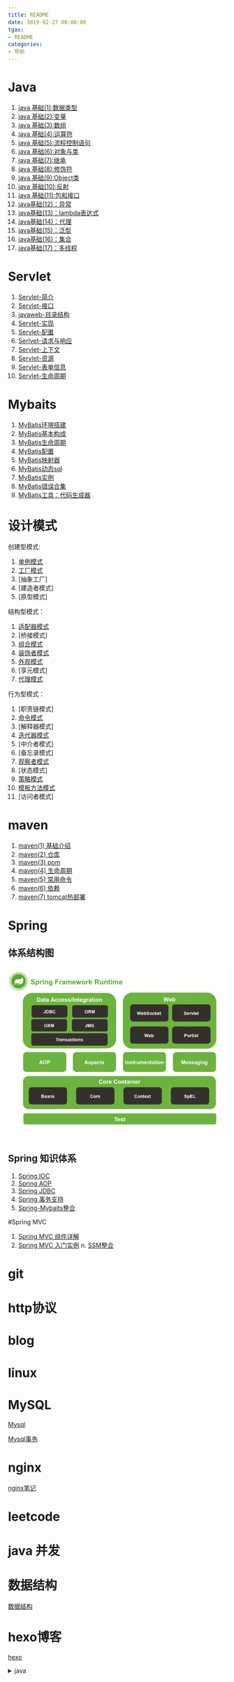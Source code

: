 ```yaml
---
title: README
date: 3019-02-27 00:00:00
tgas: 
- README
categories: 
- 导航
---
```


# Java

1. [java 基础(1):数据类型](https://famelsy.github.io//2018//02//02//java数据类型//)
2. [java 基础(2):变量](https://famelsy.github.io/2018/02/02/java变量/)
3. [java 基础(3):数组](https://famelsy.github.io/2018/02/02/java数组/)
4. [java 基础(4):运算符](https://famelsy.github.io/2018/02/02/java运算符/)
5. [java 基础(5):流程控制语句](https://famelsy.github.io/2018/02/02/java%E7%A8%8B%E5%BA%8F%E6%8E%A7%E5%88%B6%E8%AF%AD%E5%8F%A5/)
6. [java 基础(6):对象与类](https://famelsy.github.io/2018/02/02/对象与类/)
7. [java 基础(7):继承](https://famelsy.github.io/2018/02/02/继承/)
8. [java 基础(8):修饰符](https://famelsy.github.io/2018/02/02/修饰符/)
9. [java 基础(9):Object类](https://famelsy.github.io/2018/02/02/Object类/)
10. [java 基础(10):反射](https://famelsy.github.io/2018/02/02/反射/)
11. [java 基础(11):包和接口](https://famelsy.github.io/2018/02/02/包和接口/)
12. [java基础(12)：异常](https://famelsy.github.io/2018/02/02/异常/)
13. [java基础(13)：lambda表达式](https://famelsy.github.io/2018/02/02/lambda表达式/)
14. [java基础(14)：代理](https://famelsy.github.io/2018/02/02/代理/)
15. [java基础(15)：泛型](https://famelsy.github.io/2018/02/02/泛型/)
16. [java基础(16)：集合](https://famelsy.github.io/2018/02/02/集合/)
17. [java基础(17)：多线程](https://famelsy.github.io/2018/02/02/多线程/)

# Servlet

1. [Servlet-简介]()
2. [Servlet-接口]()
3. [javaweb-目录结构]()
4. [Servlet-实现]()
5. [Servlet-配置]()
6. [Serlvet-请求与响应]()
7. [Servlet-上下文]()
8. [Servlet-资源]()
9. [Servlet-表单信息]()
10. [Servlet-生命周期]()

# Mybaits

1. [MyBatis环境搭建](https://famelsy.github.io/2019/02/16/MyBatis1-%E7%8E%AF%E5%A2%83%E6%90%AD%E5%BB%BA/)
2. [MyBatis基本构成](https://famelsy.github.io/2019/02/16/MyBaits2-%E5%9F%BA%E6%9C%AC%E6%9E%84%E6%88%90/)
3. [MyBatis生命周期](https://famelsy.github.io/2019/02/16/MyBatis3-%E7%94%9F%E5%91%BD%E5%91%A8%E6%9C%9F/)
4. [MyBatis配置](https://famelsy.github.io/2019/02/16/MyBatis4-%E9%85%8D%E7%BD%AE/)
5. [MyBatis映射器](https://famelsy.github.io/2019/02/16/MyBaits5-%E6%98%A0%E5%B0%84%E5%99%A8/)
6. [MyBatis动态sql](https://famelsy.github.io/2019/02/16/MyBatis6-%E5%8A%A8%E6%80%81Sql/)
7. [MyBatis实例](https://famelsy.github.io/2019/02/16/Mybaits%E5%AE%9E%E4%BE%8B/)
8. [MyBatis错误合集](https://famelsy.github.io/2019/02/16/MyBatis%E9%94%99%E8%AF%AF%E5%90%88%E8%AE%A1/)
9. [MyBatis工具：代码生成器]()

# 设计模式

创建型模式:
1. [单例模式](https://famelsy.github.io/2019/01/01/%E5%8D%95%E4%BE%8B%E6%A8%A1%E5%BC%8F/)
2. [工厂模式](https://famelsy.github.io/2019/01/01/%E5%B7%A5%E5%8E%82%E6%A8%A1%E5%BC%8F/)
3. [抽象工厂]
3. [建造者模式]
4. [原型模式]

结构型模式：
1. [适配器模式](https://famelsy.github.io/2019/01/01/%E9%80%82%E9%85%8D%E5%99%A8%E6%A8%A1%E5%BC%8F/)
2. [桥接模式]
3. [组合模式](https://famelsy.github.io/2019/01/01/%E7%BB%84%E5%90%88%E6%A8%A1%E5%BC%8F/)
4. [装饰者模式](https://famelsy.github.io/2019/01/01/%E8%A3%85%E9%A5%B0%E8%80%85%E6%A8%A1%E5%BC%8F/)
5. [外观模式](https://famelsy.github.io/2019/01/01/%E5%A4%96%E8%A7%82%E6%A8%A1%E5%BC%8F/)
6. [享元模式]
7. [代理模式](https://famelsy.github.io/2019/01/01/%E4%BB%A3%E7%90%86%E6%A8%A1%E5%BC%8F/)

行为型模式：
1. [职责链模式]
2. [命令模式](https://famelsy.github.io/2019/01/01/%E5%91%BD%E4%BB%A4%E6%A8%A1%E5%BC%8F/)
3. [解释器模式]
4. [迭代器模式](https://famelsy.github.io/2019/01/01/%E8%BF%AD%E4%BB%A3%E5%99%A8%E6%A8%A1%E5%BC%8F/)
5. [中介者模式]
6. [备忘录模式]
7. [观察者模式](https://famelsy.github.io/2019/01/01/%E8%A7%82%E5%AF%9F%E8%80%85%E6%A8%A1%E5%BC%8F/)
8. [状态模式]
9. [策略模式](https://famelsy.github.io/2019/01/01/%E7%AD%96%E7%95%A5%E6%A8%A1%E5%BC%8F/)
10. [模板方法模式](https://famelsy.github.io/2019/01/01/%E6%A8%A1%E6%9D%BF%E6%96%B9%E6%B3%95%E6%A8%A1%E5%BC%8F/)
11. [访问者模式]


# maven

1. [maven(1) 基础介绍](https://famelsy.github.io/2019/02/21/maven1-%E5%9F%BA%E7%A1%80%E4%BB%8B%E7%BB%8D/)
2. [maven(2) 仓库](https://famelsy.github.io/2019/02/21/maven2-%E4%BB%93%E5%BA%93/)
3. [maven(3) pom](https://famelsy.github.io/2019/02/21/maven3-pom/)
4. [maven(4) 生命周期](https://famelsy.github.io/2019/02/21/maven4-%E7%94%9F%E5%91%BD%E5%91%A8%E6%9C%9F/)
5. [maven(5) 常用命令](https://famelsy.github.io/2019/02/21/maven5-%E5%B8%B8%E7%94%A8%E5%91%BD%E4%BB%A4/)
6. [maven(6) 依赖](https://famelsy.github.io/2019/02/21/maven6-%E4%BE%9D%E8%B5%96/)
7. [maven(7) tomcat热部署](https://famelsy.github.io/2019/02/21/maven7-tomvat%E7%83%AD%E9%83%A8%E7%BD%B2/)

# Spring

## 体系结构图

![spring](https://raw.githubusercontent.com/FameLsy/Images/master/spring/spring.png)

## Spring 知识体系

1. [Spring IOC](https://famelsy.github.io/2018/02/27/Spring-IOC/)
2. [Spring AOP](https://famelsy.github.io/2018/02/27/Spring-AOP/)
3. [Spring JDBC]()
4. [Spring 事务支持]()
5. [Spring-Mybaits整合]()

#Spring MVC

1. [Spring MVC 组件详解]()
2. [Spring MVC 入门实例]()
n. [SSM整合]()

# git

# http协议

# blog

# linux

# MySQL

[Mysql](https://famelsy.github.io/2019/02/28/mysql/)

[Mysql事务](https://famelsy.github.io/2019/02/28/mysql/)

# nginx

[nginx笔记](https://famelsy.github.io/2019/02/28/nginx/)

# leetcode

# java 并发

# 数据结构

[数据结构](https://famelsy.github.io/categories/%E6%95%B0%E6%8D%AE%E7%BB%93%E6%9E%84/)

# hexo博客

[hexo](https://famelsy.github.io/2019/02/28/hexo%E6%8D%A3%E9%BC%93%E7%AC%94%E8%AE%B0/)






<details>
  <summary>java</summary>
  <p> - 测试 测试测试</p>
  <pre><code>  title，value，callBack可以缺省  </code>  </pre>
</details>